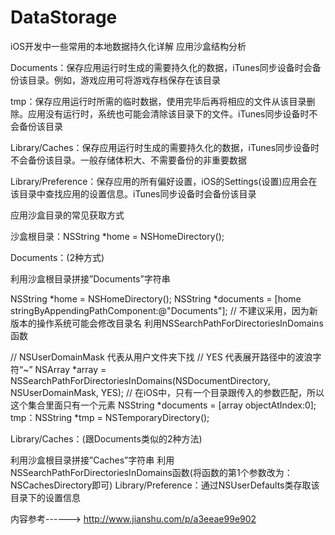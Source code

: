 # DataStorage
iOS开发中一些常用的本地数据持久化详解
应用沙盒结构分析

Documents：保存应用运行时生成的需要持久化的数据，iTunes同步设备时会备份该目录。例如，游戏应用可将游戏存档保存在该目录

tmp：保存应用运行时所需的临时数据，使用完毕后再将相应的文件从该目录删除。应用没有运行时，系统也可能会清除该目录下的文件。iTunes同步设备时不会备份该目录

Library/Caches：保存应用运行时生成的需要持久化的数据，iTunes同步设备时不会备份该目录。一般存储体积大、不需要备份的非重要数据

Library/Preference：保存应用的所有偏好设置，iOS的Settings(设置)应用会在该目录中查找应用的设置信息。iTunes同步设备时会备份该目录

应用沙盒目录的常见获取方式

沙盒根目录：NSString *home = NSHomeDirectory();

Documents：(2种方式)

利用沙盒根目录拼接”Documents”字符串

NSString *home = NSHomeDirectory();
NSString *documents = [home stringByAppendingPathComponent:@"Documents"];
// 不建议采用，因为新版本的操作系统可能会修改目录名
利用NSSearchPathForDirectoriesInDomains函数

// NSUserDomainMask 代表从用户文件夹下找
// YES 代表展开路径中的波浪字符“~”
NSArray *array =  NSSearchPathForDirectoriesInDomains(NSDocumentDirectory, NSUserDomainMask, YES);
// 在iOS中，只有一个目录跟传入的参数匹配，所以这个集合里面只有一个元素
NSString *documents = [array objectAtIndex:0];
tmp：NSString *tmp = NSTemporaryDirectory();

Library/Caches：(跟Documents类似的2种方法)

利用沙盒根目录拼接”Caches”字符串
利用NSSearchPathForDirectoriesInDomains函数(将函数的第1个参数改为：NSCachesDirectory即可)
Library/Preference：通过NSUserDefaults类存取该目录下的设置信息

内容参考------> http://www.jianshu.com/p/a3eeae99e902
